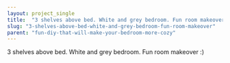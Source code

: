 ```yaml
---
layout: project_single
title:  "3 shelves above bed. White and grey bedroom. Fun room makeover :)"
slug: "3-shelves-above-bed-white-and-grey-bedroom-fun-room-makeover"
parent: "fun-diy-that-will-make-your-bedroom-more-cozy"
---
```

3 shelves above bed. White and grey bedroom. Fun room makeover :)
